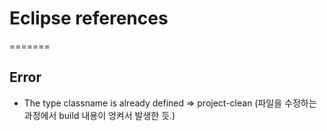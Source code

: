 
# Eclipse references

=======

## Error

- The type classname is already defined
=> project-clean
(파일을 수정하는 과정에서 build 내용이 엉켜서 발생한 듯.)


